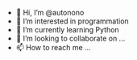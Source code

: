 - 👋 Hi, I’m @autonono
- 👀 I’m interested in programmation
- 🌱 I’m currently learning Python
- 💞️ I’m looking to collaborate on ...
- 📫 How to reach me ...

<!---
autonono/autonono is a ✨ special ✨ repository because its `README.md` (this file) appears on your GitHub profile.
You can click the Preview link to take a look at your changes.
--->
